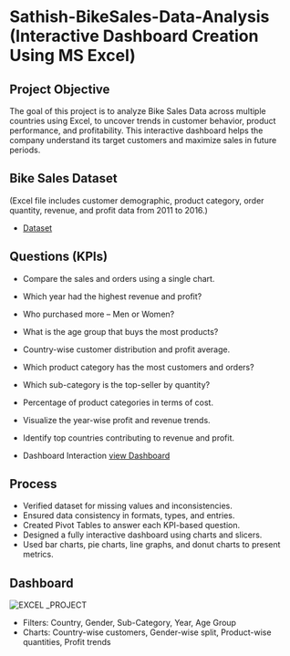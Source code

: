 # Sathish-BikeSales-Data-Analysis (Interactive Dashboard Creation Using MS Excel)
## Project Objective
The goal of this project is to analyze Bike Sales Data across multiple countries using Excel, to uncover trends in customer behavior, product performance, and profitability. This interactive dashboard helps the company understand its target customers and maximize sales in future periods.

## Bike Sales Dataset
(Excel file includes customer demographic, product category, order quantity, revenue, and profit data from 2011 to 2016.) 
- <a href="https://github.com/SathishRamachandran1975/Data-Analysis-Dashboard/blob/main/BIKE%20SALES%20EXCEL_PROJECT.xlsx">Dataset</a>

## Questions (KPIs)
- Compare the sales and orders using a single chart.
- Which year had the highest revenue and profit?
- Who purchased more – Men or Women?
- What is the age group that buys the most products?
- Country-wise customer distribution and profit average.
- Which product category has the most customers and orders?
- Which sub-category is the top-seller by quantity?
- Percentage of product categories in terms of cost.
- Visualize the year-wise profit and revenue trends.
- Identify top countries contributing to revenue and profit.

- Dashboard Interaction <a href="https://github.com/SathishRamachandran1975/Data-Analysis-Dashboard/blob/main/EXCEL%20_PROJECT.jpg">view Dashboard</a>

## Process
- Verified dataset for missing values and inconsistencies.
- Ensured data consistency in formats, types, and entries.
- Created Pivot Tables to answer each KPI-based question.
- Designed a fully interactive dashboard using charts and slicers.
- Used bar charts, pie charts, line graphs, and donut charts to present metrics.


## Dashboard
![EXCEL _PROJECT](https://github.com/user-attachments/assets/c0dda0b8-88c1-4491-beaa-557b2175733e)
- Filters: Country, Gender, Sub-Category, Year, Age Group
- Charts: Country-wise customers, Gender-wise split, Product-wise quantities, Profit trends


